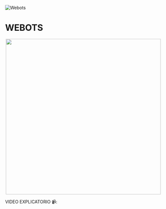 ![Webots](https://img.shields.io/badge/Webots-R2022a-red)

# WEBOTS
  <div id="image" align= "center">
  <img src="https://user-images.githubusercontent.com/60333304/204432208-672ce4b2-f260-4fb1-80c3-7616ff66cad2.gif" width = "500"/>
  </div>

VIDEO EXPLICATORIO 📹:
